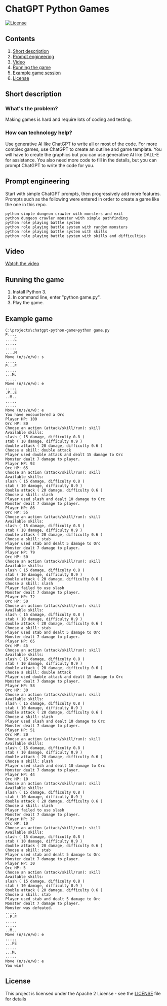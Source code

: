 # ChatGPT Python Games

[![License](https://img.shields.io/badge/License-Apache2-blue.svg)](https://www.apache.org/licenses/LICENSE-2.0) 

## Contents

1. [Short description](#short-description)
1. [Prompt engineering](#prompt-engineering)
3. [Video](#video)
4. [Running the game](#running-the-game)
5. [Example game session](#example-game) 
6. [License](#license)

## Short description

### What's the problem?

Making games is hard and require lots of coding and testing.

### How can technology help?

Use generative AI like ChatGPT to write all or most of the code. For more complex games, use ChatGPT to create an outline and game template. You will have to create the graphics but you can use generative AI like DALL-E for assistance. You also need more code to fill in the details, but you can prompt ChatGPT to write the code for you.

## Prompt engineering

Start with simple ChatGPT prompts, then progressively add more features. Prompts such as the following were entered in order to create a game like the one in this repo.
```
python simple dungeon crawler with monsters and exit
python dungeon crawler monster with simple pathfinding
python role playing battle system
python role playing battle system with random monsters
python role playing battle system with skills
python role playing battle system with skills and difficulties
```

## Video

[Watch the video](https://youtu.be/Sl5CSqrMZzs)

## Running the game

1. Install Python 3.
2. In command line, enter "python game.py".
3. Play the game.

## Example game
```
C:\projects\chatgpt-python-game>python game.py
P....
....E
.....
.....
....M
Move (n/s/e/w): s
.....
P...E
.....
...M.
.....
Move (n/s/e/w): e
.....
.P..E
..M..
.....
.....
Move (n/s/e/w): e
You have encountered a Orc
Player HP: 100
Orc HP: 80
Choose an action (attack/skill/run): skill
Available skills:
slash ( 15 damage, difficulty 0.8 )
stab ( 10 damage, difficulty 0.9 )
double attack ( 20 damage, difficulty 0.6 )
Choose a skill: double attack
Player used double attack and dealt 15 damage to Orc
Monster dealt 7 damage to player.
Player HP: 93
Orc HP: 65
Choose an action (attack/skill/run): skill
Available skills:
slash ( 15 damage, difficulty 0.8 )
stab ( 10 damage, difficulty 0.9 )
double attack ( 20 damage, difficulty 0.6 )
Choose a skill: slash
Player used slash and dealt 10 damage to Orc
Monster dealt 7 damage to player.
Player HP: 86
Orc HP: 55
Choose an action (attack/skill/run): skill
Available skills:
slash ( 15 damage, difficulty 0.8 )
stab ( 10 damage, difficulty 0.9 )
double attack ( 20 damage, difficulty 0.6 )
Choose a skill: stab
Player used stab and dealt 5 damage to Orc
Monster dealt 7 damage to player.
Player HP: 79
Orc HP: 50
Choose an action (attack/skill/run): skill
Available skills:
slash ( 15 damage, difficulty 0.8 )
stab ( 10 damage, difficulty 0.9 )
double attack ( 20 damage, difficulty 0.6 )
Choose a skill: slash
Player failed to use slash
Monster dealt 7 damage to player.
Player HP: 72
Orc HP: 50
Choose an action (attack/skill/run): skill
Available skills:
slash ( 15 damage, difficulty 0.8 )
stab ( 10 damage, difficulty 0.9 )
double attack ( 20 damage, difficulty 0.6 )
Choose a skill: stab
Player used stab and dealt 5 damage to Orc
Monster dealt 7 damage to player.
Player HP: 65
Orc HP: 45
Choose an action (attack/skill/run): skill
Available skills:
slash ( 15 damage, difficulty 0.8 )
stab ( 10 damage, difficulty 0.9 )
double attack ( 20 damage, difficulty 0.6 )
Choose a skill: double attack
Player used double attack and dealt 15 damage to Orc
Monster dealt 7 damage to player.
Player HP: 58
Orc HP: 30
Choose an action (attack/skill/run): skill
Available skills:
slash ( 15 damage, difficulty 0.8 )
stab ( 10 damage, difficulty 0.9 )
double attack ( 20 damage, difficulty 0.6 )
Choose a skill: slash
Player used slash and dealt 10 damage to Orc
Monster dealt 7 damage to player.
Player HP: 51
Orc HP: 20
Choose an action (attack/skill/run): skill
Available skills:
slash ( 15 damage, difficulty 0.8 )
stab ( 10 damage, difficulty 0.9 )
double attack ( 20 damage, difficulty 0.6 )
Choose a skill: slash
Player used slash and dealt 10 damage to Orc
Monster dealt 7 damage to player.
Player HP: 44
Orc HP: 10
Choose an action (attack/skill/run): skill
Available skills:
slash ( 15 damage, difficulty 0.8 )
stab ( 10 damage, difficulty 0.9 )
double attack ( 20 damage, difficulty 0.6 )
Choose a skill: slash
Player failed to use slash
Monster dealt 7 damage to player.
Player HP: 37
Orc HP: 10
Choose an action (attack/skill/run): skill
Available skills:
slash ( 15 damage, difficulty 0.8 )
stab ( 10 damage, difficulty 0.9 )
double attack ( 20 damage, difficulty 0.6 )
Choose a skill: stab
Player used stab and dealt 5 damage to Orc
Monster dealt 7 damage to player.
Player HP: 30
Orc HP: 5
Choose an action (attack/skill/run): skill
Available skills:
slash ( 15 damage, difficulty 0.8 )
stab ( 10 damage, difficulty 0.9 )
double attack ( 20 damage, difficulty 0.6 )
Choose a skill: stab
Player used stab and dealt 5 damage to Orc
Monster dealt 7 damage to player.
Monster was defeated.
.....
..P.E
.....
.....
..M..
Move (n/s/e/w): e
.....
...PE
.....
...M.
.....
Move (n/s/e/w): e
You win!
```

## License

This project is licensed under the Apache 2 License - see the [LICENSE](LICENSE) file for details
